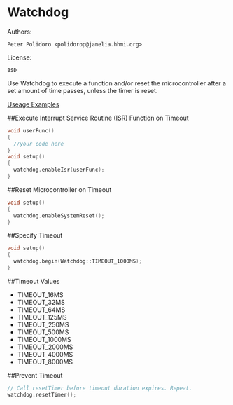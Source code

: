 Watchdog
========

Authors:

    Peter Polidoro <polidorop@janelia.hhmi.org>

License:

    BSD

Use Watchdog to execute a function and/or reset the microcontroller
after a set amount of time passes, unless the timer is reset.

[Useage Examples](./examples)

##Execute Interrupt Service Routine (ISR) Function on Timeout

```cpp
void userFunc()
{
  //your code here
}
void setup()
{
  watchdog.enableIsr(userFunc);
}
```

##Reset Microcontroller on Timeout

```cpp
void setup()
{
  watchdog.enableSystemReset();
}
```

##Specify Timeout

```cpp
void setup()
{
  watchdog.begin(Watchdog::TIMEOUT_1000MS);
}
```

##Timeout Values

* TIMEOUT_16MS
* TIMEOUT_32MS
* TIMEOUT_64MS
* TIMEOUT_125MS
* TIMEOUT_250MS
* TIMEOUT_500MS
* TIMEOUT_1000MS
* TIMEOUT_2000MS
* TIMEOUT_4000MS
* TIMEOUT_8000MS

##Prevent Timeout

```cpp
// Call resetTimer before timeout duration expires. Repeat.
watchdog.resetTimer();
```
